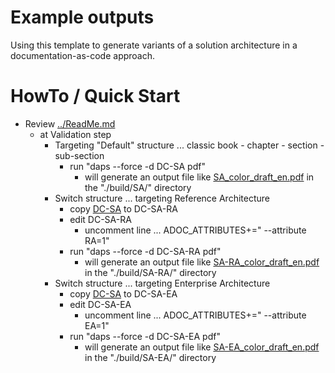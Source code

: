 
# Example outputs
Using this template to generate variants of a solution architecture in a documentation-as-code approach.

# HowTo / Quick Start
- Review [../ReadMe.md](../ReadMe.md)
  - at Validation step
    - Targeting "Default" structure ... classic book - chapter - section - sub-section
      - run "daps --force -d DC-SA pdf"
        - will generate an output file like [SA_color_draft_en.pdf](./SA_color_draft_en.pdf) in the "./build/SA/" directory
    - Switch structure ... targeting Reference Architecture
      - copy [DC-SA](../DC-SA) to DC-SA-RA
      - edit DC-SA-RA
        - uncomment line ... ADOC_ATTRIBUTES+=" --attribute RA=1"
      - run "daps --force -d DC-SA-RA pdf"
        - will generate an output file like [SA-RA_color_draft_en.pdf](./SA-RA_color_draft_en.pdf) in the "./build/SA-RA/" directory
    - Switch structure ... targeting Enterprise Architecture
      - copy [DC-SA](../DC-SA) to DC-SA-EA
      - edit DC-SA-EA
        - uncomment line ... ADOC_ATTRIBUTES+=" --attribute EA=1"
      - run "daps --force -d DC-SA-EA pdf"
        - will generate an output file like [SA-EA_color_draft_en.pdf](./SA-EA_color_draft_en.pdf) in the "./build/SA-EA/" directory
